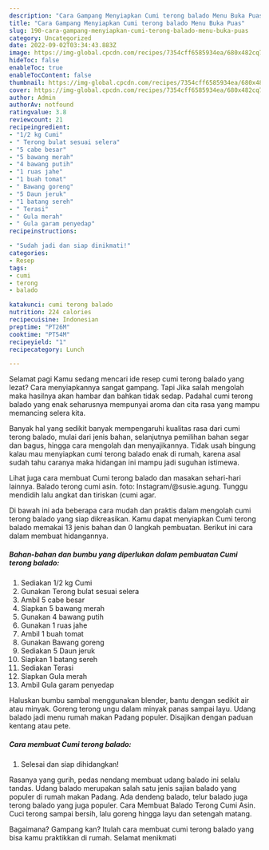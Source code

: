 ```yaml
---
description: "Cara Gampang Menyiapkan Cumi terong balado Menu Buka Puas"
title: "Cara Gampang Menyiapkan Cumi terong balado Menu Buka Puas"
slug: 190-cara-gampang-menyiapkan-cumi-terong-balado-menu-buka-puas
category: Uncategorized
date: 2022-09-02T03:34:43.883Z
image: https://img-global.cpcdn.com/recipes/7354cff6585934ea/680x482cq70/cumi-terong-balado-foto-resep-utama.jpg
hideToc: false
enableToc: true
enableTocContent: false
thumbnail: https://img-global.cpcdn.com/recipes/7354cff6585934ea/680x482cq70/cumi-terong-balado-foto-resep-utama.jpg
cover: https://img-global.cpcdn.com/recipes/7354cff6585934ea/680x482cq70/cumi-terong-balado-foto-resep-utama.jpg
author: Admin
authorAv: notfound
ratingvalue: 3.8
reviewcount: 21
recipeingredient:
- "1/2 kg Cumi"
- " Terong bulat sesuai selera"
- "5 cabe besar"
- "5 bawang merah"
- "4 bawang putih"
- "1 ruas jahe"
- "1 buah tomat"
- " Bawang goreng"
- "5 Daun jeruk"
- "1 batang sereh"
- " Terasi"
- " Gula merah"
- " Gula garam penyedap"
recipeinstructions:

- "Sudah jadi dan siap dinikmati!"
categories:
- Resep
tags:
- cumi
- terong
- balado

katakunci: cumi terong balado 
nutrition: 224 calories
recipecuisine: Indonesian
preptime: "PT26M"
cooktime: "PT54M"
recipeyield: "1"
recipecategory: Lunch

---
```



Selamat pagi Kamu sedang mencari ide resep cumi terong balado yang lezat? Cara menyiapkannya sangat gampang. Tapi Jika salah mengolah maka hasilnya akan hambar dan bahkan tidak sedap. Padahal cumi terong balado yang enak seharusnya mempunyai aroma dan cita rasa yang mampu memancing selera kita.


Banyak hal yang sedikit banyak mempengaruhi kualitas rasa dari cumi terong balado, mulai dari jenis bahan, selanjutnya pemilihan bahan segar dan bagus, hingga cara mengolah dan menyajikannya. Tidak usah bingung kalau mau menyiapkan cumi terong balado enak di rumah, karena asal sudah tahu caranya maka hidangan ini mampu jadi suguhan istimewa.

Lihat juga cara membuat Cumi terong balado dan masakan sehari-hari lainnya. Balado terong cumi asin. foto: Instagram/@susie.agung. Tunggu mendidih lalu angkat dan tiriskan (cumi agar.


Di bawah ini ada beberapa cara mudah dan praktis dalam mengolah cumi terong balado yang siap dikreasikan. Kamu dapat menyiapkan Cumi terong balado memakai 13 jenis bahan dan 0 langkah pembuatan. Berikut ini cara dalam membuat hidangannya.

<!--inarticleads1-->

##### Bahan-bahan dan bumbu yang diperlukan dalam pembuatan Cumi terong balado:

1. Sediakan 1/2 kg Cumi
1. Gunakan  Terong bulat sesuai selera
1. Ambil 5 cabe besar
1. Siapkan 5 bawang merah
1. Gunakan 4 bawang putih
1. Gunakan 1 ruas jahe
1. Ambil 1 buah tomat
1. Gunakan  Bawang goreng
1. Sediakan 5 Daun jeruk
1. Siapkan 1 batang sereh
1. Sediakan  Terasi
1. Siapkan  Gula merah
1. Ambil  Gula garam penyedap


Haluskan bumbu sambal menggunakan blender, bantu dengan sedikit air atau minyak. Goreng terong ungu dalam minyak panas sampai layu. Udang balado jadi menu rumah makan Padang populer. Disajikan dengan paduan kentang atau pete. 

<!--inarticleads2-->

##### Cara membuat Cumi terong balado:


1. Selesai dan siap dihidangkan!

Rasanya yang gurih, pedas nendang membuat udang balado ini selalu tandas. Udang balado merupakan salah satu jenis sajian balado yang populer di rumah makan Padang. Ada dendeng balado, telur balado juga terong balado yang juga populer. Cara Membuat Balado Terong Cumi Asin. Cuci terong sampai bersih, lalu goreng hingga layu dan setengah matang. 

Bagaimana? Gampang kan? Itulah cara membuat cumi terong balado yang bisa kamu praktikkan di rumah. Selamat menikmati
